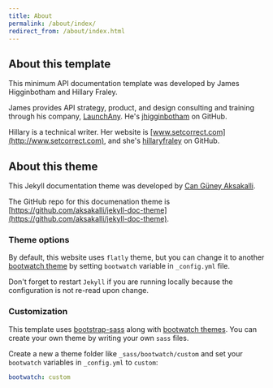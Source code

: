 ```yaml
---
title: About
permalink: /about/index/
redirect_from: /about/index.html
---
```


## About this template

This minimum API documentation template was developed by James Higginbotham and Hillary Fraley.

James provides API strategy, product, and design consulting and training through his company, [LaunchAny](http://launchany.com). He's [jhigginbotham](https://github.com/jhigginbotham) on GitHub.

Hillary is a technical writer. Her website is [www.setcorrect.com](http://www.setcorrect.com), and she's [hillaryfraley](https://github.com/hillaryfraley) on GitHub.

## About this theme

This Jekyll documentation theme was developed by [Can Güney Aksakalli](https://aksakalli.github.io).

The GitHub repo for this documenation theme is [https://github.com/aksakalli/jekyll-doc-theme](https://github.com/aksakalli/jekyll-doc-theme).

### Theme options

By default, this website uses `flatly` theme, but you can change it to another [bootwatch theme](https://bootswatch.com/) by setting `bootwatch` variable in `_config.yml` file.

Don't forget to restart `Jekyll` if you are running locally because the configuration is not re-read upon change.

### Customization

This template uses [bootstrap-sass](https://github.com/twbs/bootstrap-sass) along with [bootwatch themes](https://bootswatch.com/). You can create your own theme by writing your own `sass` files.

Create a new a theme folder like `_sass/bootwatch/custom` and set your `bootwatch` variables in `_config.yml` to `custom`:

```yaml
bootwatch: custom
```


